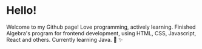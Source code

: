 # Hello!

Welcome to my Github page! Love programming, actively learning.
Finished Algebra's program for frontend development, using HTML, CSS, Javascript, React and others. Currently learning Java. :muscle: ✨


